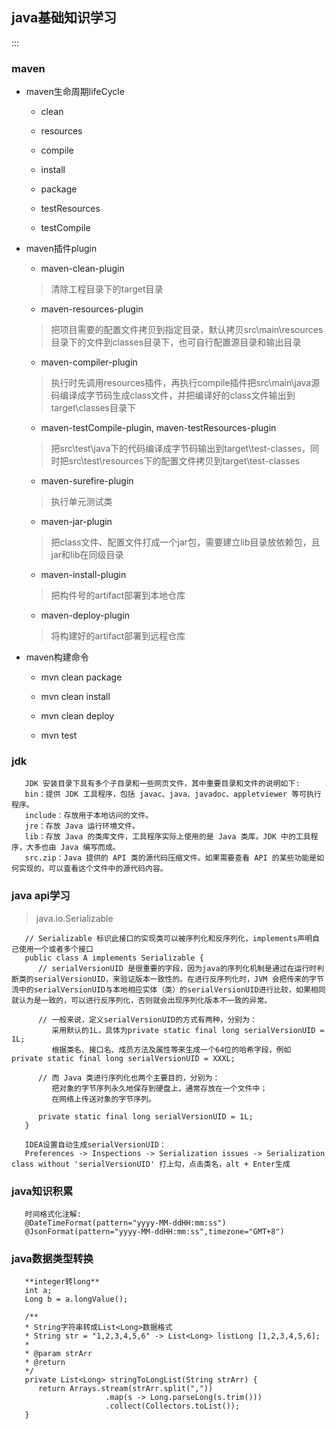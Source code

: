 ## java基础知识学习
:::
### maven

* maven生命周期lifeCycle

   + clean

   + resources

   + compile

   + install

   + package

   + testResources

   + testCompile

* maven插件plugin

   + maven-clean-plugin
   > 清除工程目录下的target目录

   + maven-resources-plugin

   > 把项目需要的配置文件拷贝到指定目录，默认拷贝src\main\resources目录下的文件到classes目录下，也可自行配置源目录和输出目录

   + maven-compiler-plugin

   > 执行时先调用resources插件，再执行compile插件把src\main\java源码编译成字节码生成class文件，并把编译好的class文件输出到target\classes目录下

   + maven-testCompile-plugin, maven-testResources-plugin

   > 把src\test\java下的代码编译成字节码输出到target\test-classes，同时把src\test\resources下的配置文件拷贝到target\test-classes

   + maven-surefire-plugin

   > 执行单元测试类

   + maven-jar-plugin

   > 把class文件、配置文件打成一个jar包，需要建立lib目录放依赖包，且jar和lib在同级目录

   + maven-install-plugin

   > 把构件号的artifact部署到本地仓库

   + maven-deploy-plugin

   > 将构建好的artifact部署到远程仓库

* maven构建命令

   + mvn clean package

   + mvn clean install

   + mvn clean deploy

   + mvn test

### jdk

   ```
      JDK 安装目录下具有多个子目录和一些网页文件，其中重要目录和文件的说明如下:
      bin：提供 JDK 工具程序，包括 javac、java、javadoc、appletviewer 等可执行程序。
      include：存放用于本地访问的文件。
      jre：存放 Java 运行环境文件。
      lib：存放 Java 的类库文件，工具程序实际上使用的是 Java 类库。JDK 中的工具程序，大多也由 Java 编写而成。
      src.zip：Java 提供的 API 类的源代码压缩文件。如果需要查看 API 的某些功能是如何实现的，可以査看这个文件中的源代码内容。
   ```


### java api学习

   > java.io.Serializable

   ```
      // Serializable 标识此接口的实现类可以被序列化和反序列化，implements声明自己使用一个或者多个接口
      public class A implements Serializable {
         // serialVersionUID 是很重要的字段，因为java的序列化机制是通过在运行时判断类的serialVersionUID，来验证版本一致性的。在进行反序列化时，JVM 会把传来的字节流中的serialVersionUID与本地相应实体（类）的serialVersionUID进行比较，如果相同就认为是一致的，可以进行反序列化，否则就会出现序列化版本不一致的异常。

         // 一般来说，定义serialVersionUID的方式有两种，分别为：
            采用默认的1L，具体为private static final long serialVersionUID = 1L;
            根据类名、接口名、成员方法及属性等来生成一个64位的哈希字段，例如 private static final long serialVersionUID = XXXL;

         // 而 Java 类进行序列化也两个主要目的，分别为：
            把对象的字节序列永久地保存到硬盘上，通常存放在一个文件中；
            在网络上传送对象的字节序列。

         private static final long serialVersionUID = 1L;
      }

      IDEA设置自动生成serialVersionUID：
      Preferences -> Inspections -> Serialization issues -> Serialization class without 'serialVersionUID' 打上勾，点击类名，alt + Enter生成
   ```

### java知识积累

   ```
      时间格式化注解:
      @DateTimeFormat(pattern="yyyy-MM-ddHH:mm:ss")
      @JsonFormat(pattern="yyyy-MM-ddHH:mm:ss",timezone="GMT+8")
   ```

### java数据类型转换

   ```
      **integer转long**
      int a;
      Long b = a.longValue();

      /**
      * String字符串转成List<Long>数据格式
      * String str = "1,2,3,4,5,6" -> List<Long> listLong [1,2,3,4,5,6];
      *
      * @param strArr
      * @return
      */
      private List<Long> stringToLongList(String strArr) {
         return Arrays.stream(strArr.split(","))
                        .map(s -> Long.parseLong(s.trim()))
                        .collect(Collectors.toList());
      }
   ```